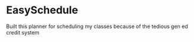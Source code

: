 # EasySchedule
Built this planner for scheduling my classes because of the tedious gen ed credit system

